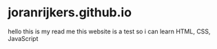 # joranrijkers.github.io
hello this is my read me
this website is a test so i can learn HTML, CSS, JavaScript
